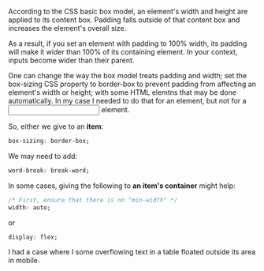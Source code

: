 According to the CSS basic box model, an element's width and height are applied to its content box. Padding falls outside of that content box and increases the element's overall size.

As a result, if you set an element with padding to 100% width, its padding will make it wider than 100% of its containing element. In your context, inputs become wider than their parent.

One can change the way the box model treats padding and width; set the box-sizing CSS property to border-box to prevent padding from affecting an element's width or height; with some HTML elemtns that may be done automatically.
In my case I needed to do that for an <a> element, but not for a <input> element.
  
So, either we give to an **item**:

```css
box-sizing: border-box;
```

We may need to add:

```css
word-break: break-word;
```

In some cases, giving the following to **an item's container** might help:

```css
/* First, ensure that there is no "min-width" */
width: auto;
```
  
or

```css
display: flex;
```

I had a case where I some overflowing text in a table floated outside its area in mobile.
